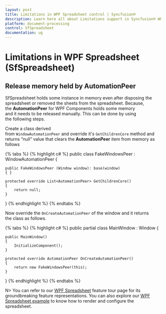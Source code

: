 ```yaml
---
layout: post
title: Limitations in WPF Spreadsheet control | Syncfusion®
description: Learn here all about Limitations support in Syncfusion® WPF Spreadsheet (SfSpreadsheet) control and more.
platform: document-processing
control: SfSpreadsheet
documentation: ug
---
```


# Limitations in WPF Spreadsheet (SfSpreadsheet)

## Release memory held by AutomationPeer

SfSpreadsheet holds some instance in memory even after disposing the spreadsheet or removed the sheets from the spreadsheet. Because, the **AutomationPeer** for WPF Components holds some memory and it needs to be released manually. This can be done by using the following steps.

Create a class derived from `WindowAutomationPeer` and override it's `GetChildrenCore` method and returns “null” value that clears the **AutomationPeer** item from memory as follows

{% tabs %}
{% highlight c# %}
public class FakeWindowsPeer : WindowAutomationPeer
{

    public FakeWindowsPeer (Window window): base(window)
    { }

    protected override List<AutomationPeer> GetChildrenCore()
    {
        return null;
    }
}
{% endhighlight %}
{% endtabs %}

Now override the `OnCreateAutomationPeer` of the window and it returns the class as follows.

{% tabs %}
{% highlight c# %}
public partial class MainWindow : Window
{

    public MainWindow()
    {
        InitializeComponent();
    }

    protected override AutomationPeer OnCreateAutomationPeer()
    {
        return new FakeWindowsPeer(this);
    }
}
{% endhighlight %}
{% endtabs %}


N> You can refer to our [WPF Spreadsheet](https://www.syncfusion.com/wpf-controls/spreadsheet) feature tour page for its groundbreaking feature representations. You can also explore our [WPF Spreadsheet example](https://github.com/syncfusion/wpf-demos) to know how to render and configure the spreadsheet.
